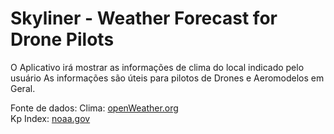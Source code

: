 # Skyliner - Weather Forecast for Drone Pilots

O Aplicativo irá mostrar as informações de clima do local indicado pelo usuário
As informações são úteis para pilotos de Drones e Aeromodelos em Geral.

Fonte de dados: 
Clima: [openWeather.org](https://openweathermap.org/)  
Kp Index: [noaa.gov](https://www.noaa.gov/)